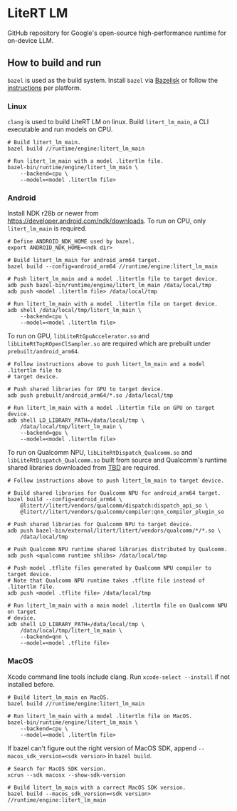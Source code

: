 # LiteRT LM
GitHub repository for Google's open-source high-performance runtime for
on-device LLM.

## How to build and run

`bazel` is used as the build system. Install `bazel` via
[Bazelisk](https://github.com/bazelbuild/bazelisk) or follow the
[instructions](https://bazel.build/install) per platform.

### Linux

`clang` is used to build LiteRT LM on linux. Build `litert_lm_main`, a CLI
executable and run models on CPU.

```
# Build litert_lm_main.
bazel build //runtime/engine:litert_lm_main

# Run litert_lm_main with a model .litertlm file.
bazel-bin/runtime/engine/litert_lm_main \
    --backend=cpu \
    --model=<model .litertlm file>
```

### Android

Install NDK r28b or newer from https://developer.android.com/ndk/downloads.
To run on CPU, only `litert_lm_main` is required.

```
# Define ANDROID_NDK_HOME used by bazel.
export ANDROID_NDK_HOME=<ndk dir>

# Build litert_lm_main for android_arm64 target.
bazel build --config=android_arm64 //runtime/engine:litert_lm_main

# Push litert_lm_main and a model .litertlm file to target device.
adb push bazel-bin/runtime/engine/litert_lm_main /data/local/tmp
adb push <model .litertlm file> /data/local/tmp

# Run litert_lm_main with a model .litertlm file on target device.
adb shell /data/local/tmp/litert_lm_main \
    --backend=cpu \
    --model=<model .litertlm file>
```

To run on GPU, `libLiteRtGpuAccelerator.so` and `libLiteRtTopKOpenClSampler.so`
are required which are prebuilt under `prebuilt/android_arm64`.

```
# Follow instructions above to push litert_lm_main and a model .litertlm file to
# target device.

# Push shared libraries for GPU to target device.
adb push prebuilt/android_arm64/*.so /data/local/tmp

# Run litert_lm_main with a model .litertlm file on GPU on target device.
adb shell LD_LIBRARY_PATH=/data/local/tmp \
    /data/local/tmp/litert_lm_main \
    --backend=gpu \
    --model=<model .litertlm file>
```

To run on Qualcomm NPU, `libLiteRtDispatch_Qualcomm.so` and
`libLiteRtDispatch_Qualcomm.so` built from source and Qualcomm's runtime shared
libraries downloaded from [TBD]()
are required.

```
# Follow instructions above to push litert_lm_main to target device.

# Build shared libraries for Qualcomm NPU for android_arm64 target.
bazel build --config=android_arm64 \
    @litert//litert/vendors/qualcomm/dispatch:dispatch_api_so \
    @litert//litert/vendors/qualcomm/compiler:qnn_compiler_plugin_so

# Push shared libraries for Qualcomm NPU to target device.
adb push bazel-bin/external/litert/litert/vendors/qualcomm/*/*.so \
    /data/local/tmp

# Push Qualcomm NPU runtime shared libraries distributed by Qualcomm.
adb push <qualcomm runtime shlibs> /data/local/tmp

# Push model .tflite files generated by Qualcomm NPU compiler to target device.
# Note that Qualcomm NPU runtime takes .tflite file instead of .litertlm file.
adb push <model .tflite file> /data/local/tmp

# Run litert_lm_main with a main model .litertlm file on Qualcomm NPU on target
# device.
adb shell LD_LIBRARY_PATH=/data/local/tmp \
    /data/local/tmp/litert_lm_main \
    --backend=qnn \
    --model=<model .tflite file>
```

### MacOS

Xcode command line tools include clang. Run `xcode-select --install` if not
installed before.

```
# Build litert_lm_main on MacOS.
bazel build //runtime/engine:litert_lm_main

# Run litert_lm_main with a model .litertlm file on MacOS.
bazel-bin/runtime/engine/litert_lm_main \
    --backend=cpu \
    --model=<model .litertlm file>
```

If bazel can't figure out the right version of MacOS SDK, append
`--macos_sdk_version=<sdk version>` in `bazel build`.

```
# Search for MacOS SDK version.
xcrun --sdk macosx --show-sdk-version

# Build litert_lm_main with a correct MacOS SDK version.
bazel build --macos_sdk_version=<sdk version> //runtime/engine:litert_lm_main
```
